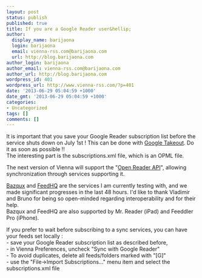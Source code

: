 ```yaml
---
layout: post
status: publish
published: true
title: If you are a Google Reader user&hellip;
author:
  display_name: barijaona
  login: barijaona
  email: vienna-rss.com@barijaona.com
  url: http://blog.barijaona.com
author_login: barijaona
author_email: vienna-rss.com@barijaona.com
author_url: http://blog.barijaona.com
wordpress_id: 401
wordpress_url: http://www.vienna-rss.com/?p=401
date: '2013-06-29 05:04:59 +1000'
date_gmt: '2013-06-29 05:04:59 +1000'
categories:
- Uncategorized
tags: []
comments: []
---
```

<p>It is important that you save your Google Reader subscription list before the service shuts down on July 1st ! This can be done with <a href="https://www.google.com/takeout/#custom:reader">Google Takeout</a>. Do it as soon as possible !!<br />
The interesting part is the subscriptions.xml file, which is an OPML file.</p>
<p>The next version of Vienna will support the "<a href="http://rss-sync.github.io/Open-Reader-API/rssconsensus/">Open Reader API</a>", allowing synchronization through services supporting it.</p>
<p><a href="http://bazqux.com">Bazqux</a> and <a href="https://feedhq.org">FeedHQ</a> are the services I am currently testing with, and we made significant progresses in the last 48 hours. I'd like to thank Vladimir and Bruno for being so open-minded regarding interoperability and for their help.<br />
Bazqux and FeedHQ are also supported by Mr. Reader (iPad) and Feeddler Pro (iPhone).</p>
<p>If you prefer to wait before subscribing to a sync services, you can have your feeds set locally :<br />
- save your Google Reader subscription list as described before,<br />
- in Vienna Preferences, uncheck "Sync with Google Reader"<br />
- To avoid duplicates, delete all feeds/folders marked with "[G]"<br />
- use the "File->Import Subscriptions…" menu item and select the subscriptions.xml file</p>

